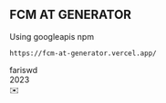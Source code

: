 ## FCM AT GENERATOR

Using googleapis npm

`https://fcm-at-generator.vercel.app/`

fariswd  
2023  
✉️
